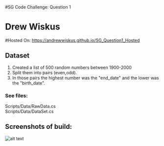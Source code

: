 #SG Code Challenge: Question 1
# Drew Wiskus
#Hosted On: https://andrewwiskus.github.io/SG_Question1_Hosted

## Dataset

1. Created a list of 500 random numbers between 1900-2000<br />
2. Split them into pairs (even,odd).<br />
3. In those pairs the highest number was the "end_date" and the lower was the "birth_date".<br />

### See files:
Scripts/Data/RawData.cs<br />
Scripts/Data/DataSet.cs<br />


## Screenshots of build:
![alt text](https://raw.githubusercontent.com/andrewwiskus/SG_Question1/master/OutputImages/output_img1.png)
